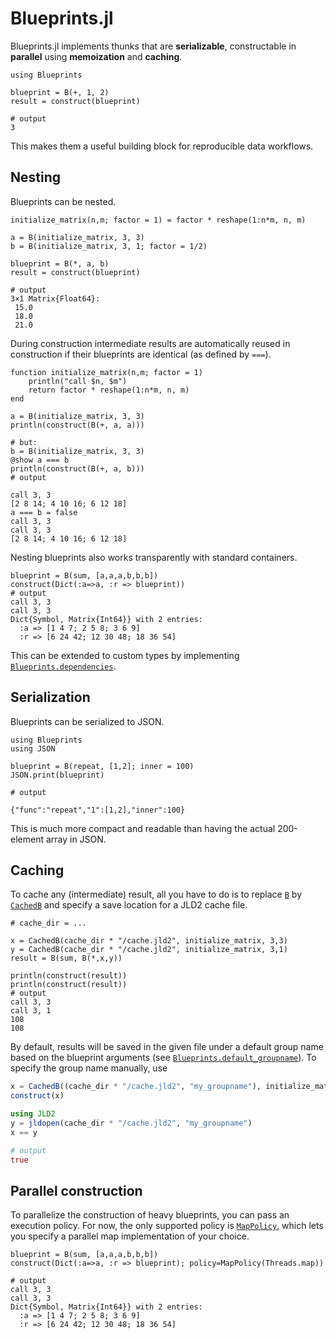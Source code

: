 # Blueprints.jl

Blueprints.jl implements thunks that are **serializable**, constructable in **parallel** using **memoization** and **caching**.


```jldoctest main
using Blueprints

blueprint = B(+, 1, 2)
result = construct(blueprint)

# output
3
```

This makes them a useful building block for reproducible data workflows.

## Nesting

Blueprints can be nested.

```jldoctest main; output = false
initialize_matrix(n,m; factor = 1) = factor * reshape(1:n*m, n, m)

a = B(initialize_matrix, 3, 3)
b = B(initialize_matrix, 3, 1; factor = 1/2)

blueprint = B(*, a, b)
result = construct(blueprint)

# output
3×1 Matrix{Float64}:
 15.0
 18.0
 21.0
```

During construction intermediate results are automatically reused in construction if their blueprints are identical (as defined by `===`).
 
```jldoctest main
function initialize_matrix(n,m; factor = 1)
    println("call $n, $m")
    return factor * reshape(1:n*m, n, m)
end

a = B(initialize_matrix, 3, 3)
println(construct(B(+, a, a)))

# but:
b = B(initialize_matrix, 3, 3)
@show a === b
println(construct(B(+, a, b)))
# output

call 3, 3
[2 8 14; 4 10 16; 6 12 18]
a === b = false
call 3, 3
call 3, 3
[2 8 14; 4 10 16; 6 12 18]
```
Nesting blueprints also works transparently with standard containers.
```jldoctest main
blueprint = B(sum, [a,a,a,b,b,b])
construct(Dict(:a=>a, :r => blueprint))
# output
call 3, 3
call 3, 3
Dict{Symbol, Matrix{Int64}} with 2 entries:
  :a => [1 4 7; 2 5 8; 3 6 9]
  :r => [6 24 42; 12 30 48; 18 36 54]
```

This can be extended to custom types by implementing [`Blueprints.dependencies`](@ref).

## Serialization
Blueprints can be serialized to JSON.

```jldoctest
using Blueprints
using JSON

blueprint = B(repeat, [1,2]; inner = 100)
JSON.print(blueprint)

# output

{"func":"repeat","1":[1,2],"inner":100}
```
This is much more compact and readable than having the actual 200-element array in JSON.

## Caching

To cache any (intermediate) result, all you have to do is to replace [`B`](@ref) by [`CachedB`](@ref) and specify a save location for a JLD2 cache file.

```jldoctest main; setup=:(cache_dir = mktempdir())
# cache_dir = ...

x = CachedB(cache_dir * "/cache.jld2", initialize_matrix, 3,3)
y = CachedB(cache_dir * "/cache.jld2", initialize_matrix, 3,1)
result = B(sum, B(*,x,y))

println(construct(result))
println(construct(result))
# output
call 3, 3
call 3, 1
108
108
```
By default, results will be saved in the given file under a default group name based on the blueprint arguments (see [`Blueprints.default_groupname`](@ref)). To specify the group name manually, use
```julia
x = CachedB((cache_dir * "/cache.jld2", "my_groupname"), initialize_matrix, 3,3)
construct(x)

using JLD2
y = jldopen(cache_dir * "/cache.jld2", "my_groupname")
x == y

# output
true
```

## Parallel construction

To parallelize the construction of heavy blueprints, you can pass an execution policy. For now, the only supported policy is [`MapPolicy`](@ref), which lets you specify a parallel map implementation of your choice.

```jldoctest main; output = false 
blueprint = B(sum, [a,a,a,b,b,b])
construct(Dict(:a=>a, :r => blueprint); policy=MapPolicy(Threads.map))

# output
call 3, 3
call 3, 3
Dict{Symbol, Matrix{Int64}} with 2 entries:
  :a => [1 4 7; 2 5 8; 3 6 9]
  :r => [6 24 42; 12 30 48; 18 36 54]
```
